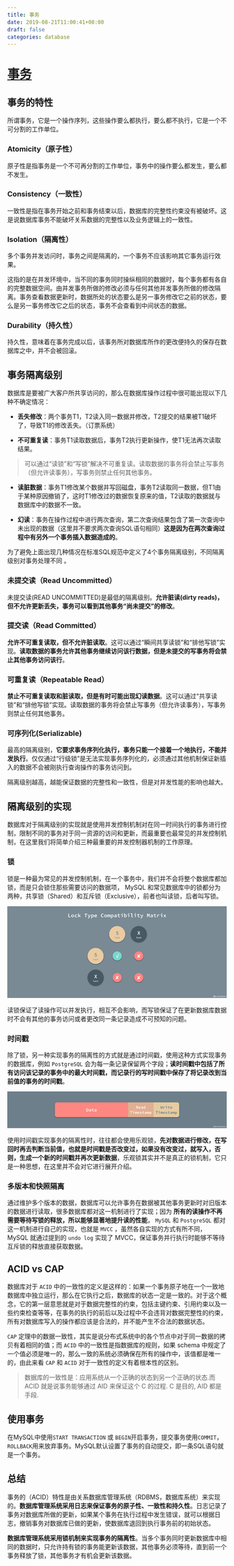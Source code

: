 ```yaml
---
title: 事务
date: 2019-08-21T11:00:41+08:00
draft: false
categories: database
---
```


# [事务](https://draveness.me/mysql-transaction)

## 事务的特性

所谓事务，它是一个操作序列，这些操作要么都执行，要么都不执行，它是一个不可分割的工作单位。

### Atomicity（原子性）

 原子性是指事务是一个不可再分割的工作单位，事务中的操作要么都发生，要么都不发生。

### Consistency（一致性）

一致性是指在事务开始之前和事务结束以后，数据库的完整性约束没有被破坏。这是说数据库事务不能破坏关系数据的完整性以及业务逻辑上的一致性。

### Isolation（隔离性）

多个事务并发访问时，事务之间是隔离的，一个事务不应该影响其它事务运行效果。

这指的是在并发环境中，当不同的事务同时操纵相同的数据时，每个事务都有各自的完整数据空间。由并发事务所做的修改必须与任何其他并发事务所做的修改隔离。事务查看数据更新时，数据所处的状态要么是另一事务修改它之前的状态，要么是另一事务修改它之后的状态，事务不会查看到中间状态的数据。

### Durability（持久性）

 持久性，意味着在事务完成以后，该事务所对数据库所作的更改便持久的保存在数据库之中，并不会被回滚。

## 事务隔离级别

数据库是要被广大客户所共享访问的，那么在数据库操作过程中很可能出现以下几种不确定情况：

- **丢失修改**：两个事务T1，T2读入同一数据并修改，T2提交的结果被T1破坏了，导致T1的修改丢失。（订票系统）

- **不可重复读**：事务T1读取数据后，事务T2执行更新操作，使T1无法再次读取结果。
> 可以通过“读锁”和“写锁”解决不可重复读。读取数据的事务将会禁止写事务（但允许读事务），写事务则禁止任何其他事务。

- **读脏数据**：事务T1修改某个数据并写回磁盘，事务T2读取同一数据，但T1由于某种原因撤销了，这时T1修改过的数据恢复原来的值，T2读取的数据就与数据库中的数据不一致。

- **幻读**：事务在操作过程中进行两次查询，第二次查询结果包含了第一次查询中未出现的数据（这里并不要求两次查询SQL语句相同）**这是因为在两次查询过程中有另外一个事务插入数据造成的**。

为了避免上面出现几种情况在标准SQL规范中定义了4个事务隔离级别，不同隔离级别对事务处理不同 。

### 未提交读（Read Uncommitted）

未提交读(READ UNCOMMITTED)是最低的隔离级别。**允许脏读(dirty reads)，但不允许更新丢失，事务可以看到其他事务“尚未提交”的修改**。

### 提交读（Read Committed）

**允许不可重复读取，但不允许脏读取**。这可以通过“瞬间共享读锁”和“排他写锁”实现。**读取数据的事务允许其他事务继续访问该行数据，但是未提交的写事务将会禁止其他事务访问该行**。

### 可重复读（Repeatable Read）

**禁止不可重复读取和脏读取，但是有时可能出现幻读数据**。这可以通过“共享读锁”和“排他写锁”实现。读取数据的事务将会禁止写事务（但允许读事务），写事务则禁止任何其他事务。

### 可序列化(Serializable)

最高的隔离级别，**它要求事务序列化执行，事务只能一个接着一个地执行，不能并发执行**。仅仅通过“行级锁”是无法实现事务序列化的，必须通过其他机制保证新插入的数据不会被刚执行查询操作的事务访问到。

隔离级别越高，越能保证数据的完整性和一致性，但是对并发性能的影响也越大。

## 隔离级别的实现

数据库对于隔离级别的实现就是使用并发控制机制对在同一时间执行的事务进行控制，限制不同的事务对于同一资源的访问和更新，而最重要也最常见的并发控制机制，在这里我们将简单介绍三种最重要的并发控制器机制的工作原理。

### 锁

锁是一种最为常见的并发控制机制，在一个事务中，我们并不会将整个数据库都加锁，而是只会锁住那些需要访问的数据项， MySQL 和常见数据库中的锁都分为两种，共享锁（Shared）和互斥锁（Exclusive），前者也叫读锁，后者叫写锁。

![](images/b770fe3a84fda99f5570061135dd789d.png)

读锁保证了读操作可以并发执行，相互不会影响，而写锁保证了在更新数据库数据时不会有其他的事务访问或者更改同一条记录造成不可预知的问题。

### 时间戳

除了锁，另一种实现事务的隔离性的方式就是通过时间戳，使用这种方式实现事务的数据库，例如 `PostgreSQL` 会为每一条记录保留两个字段；**读时间戳中包括了所有访问该记录的事务中的最大时间戳，而记录行的写时间戳中保存了将记录改到当前值的事务的时间戳**。

![](images/81dcf208e6baa45cf015f6202a9a647d.png)

使用时间戳实现事务的隔离性时，往往都会使用乐观锁，**先对数据进行修改，在写回时再去判断当前值，也就是时间戳是否改变过，如果没有改变过，就写入，否则，生成一个新的时间戳并再次更新数据**，乐观锁其实并不是真正的锁机制，它只是一种思想，在这里并不会对它进行展开介绍。

### 多版本和快照隔离

通过维护多个版本的数据，数据库可以允许事务在数据被其他事务更新时对旧版本的数据进行读取，很多数据库都对这一机制进行了实现；因为 **所有的读操作不再需要等待写锁的释放，所以能够显著地提升读的性能**， `MySQL` 和 `PostgreSQL` 都对这一机制进行自己的实现，也就是 `MVCC` ，虽然各自实现的方式有所不同，MySQL 就通过提到的 `undo log` 实现了 MVCC，保证事务并行执行时能够不等待互斥锁的释放直接获取数据。

## ACID vs CAP

数据库对于 `ACID` 中的一致性的定义是这样的：如果一个事务原子地在一个一致地数据库中独立运行，那么在它执行之后，数据库的状态一定是一致的。对于这个概念，它的第一层意思就是对于数据完整性的约束，包括主键约束、引用约束以及一些约束检查等等，在事务的执行的前后以及过程中不会违背对数据完整性的约束，所有对数据库写入的操作都应该是合法的，并不能产生不合法的数据状态。

`CAP` 定理中的数据一致性，其实是说分布式系统中的各个节点中对于同一数据的拷贝有着相同的值；而 `ACID` 中的一致性是指数据库的规则，如果 schema 中规定了一个值必须是唯一的，那么一致的系统必须确保在所有的操作中，该值都是唯一的，由此来看 `CAP` 和 `ACID` 对于一致性的定义有着根本性的区别。

> 数据库的一致性是：应用系统从一个正确的状态到另一个正确的状态.而 ACID 就是说事务能够通过 AID 来保证这个 C 的过程. C 是目的, AID 都是手段.

## 使用事务

在MySQL中使用`START TRANSACTION` 或 `BEGIN`开启事务，提交事务使用`COMMIT`，`ROLLBACK`用来放弃事务。MySQL默认设置了事务的自动提交，即一条SQL语句就是一个事务。

## 总结

事务的（ACID）特性是由关系数据库管理系统（RDBMS，数据库系统）来实现的。**数据库管理系统采用日志来保证事务的原子性、一致性和持久性**。日志记录了事务对数据库所做的更新，如果某个事务在执行过程中发生错误，就可以根据日志，撤销事务对数据库已做的更新，使数据库退回到执行事务前的初始状态。

**数据库管理系统采用锁机制来实现事务的隔离性**。当多个事务同时更新数据库中相同的数据时，只允许持有锁的事务能更新该数据，其他事务必须等待，直到前一个事务释放了锁，其他事务才有机会更新该数据。
